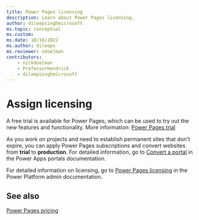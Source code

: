 ```yaml
---
title: Power Pages licensing
description: Learn about Power Pages licensing.
author: dileepsinghmicrosoft
ms.topic: conceptual
ms.custom: 
ms.date: 10/10/2022
ms.author: dileeps
ms.reviewer: ndoelman
contributors:
    - nickdoelman
    - ProfessorKendrick
    - dileepsinghmicrosoft
---
```


# Assign licensing

A free trial is available for Power Pages, which can be used to try out the new features and functionality. More information: [Power Pages trial](../getting-started/trial-signup.md)

As you work on projects and need to establish permanent sites that don't expire, you can apply Power Pages subscriptions and convert websites from **trial** to **production**. For detailed information, go to [Convert a portal](/power-apps/maker/portals/admin/convert-portal) in the Power Apps portals documentation.

For detailed information on licensing, go to [Power Pages licensing](/power-platform/admin/powerapps-flow-licensing-faq#power-pages) in the Power Platform admin documentation.

## See also
[Power Pages pricing](https://powerpages.microsoft.com/pricing)
